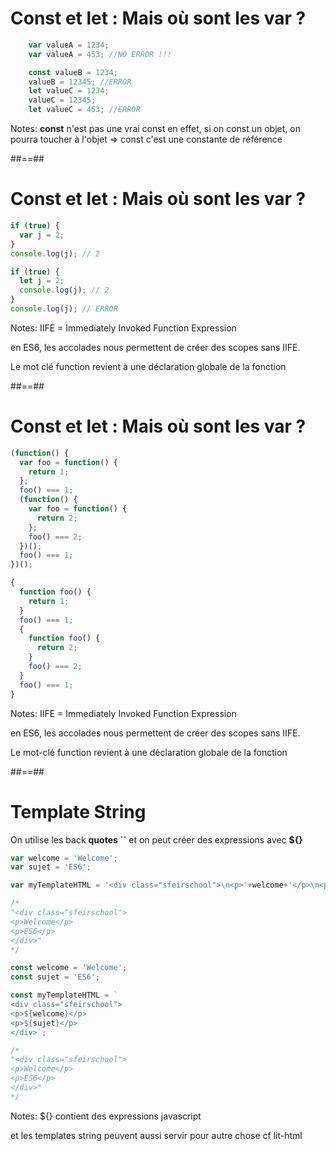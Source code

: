 <!-- .slide: class="with-code" -->

# Const et let : Mais où sont les var ?

```javascript
    var valueA = 1234;
    var valueA = 453; //NO ERROR !!!
```
<!-- .element: class="fragment" -->

```javascript
    const valueB = 1234;
    valueB = 12345; //ERROR
    let valueC = 1234;
    valueC = 12345;
    let valueC = 453; //ERROR
```
<!-- .element: class="fragment" -->

Notes:
**const** n'est pas une vrai const en effet, si on const un objet, on pourra toucher à l'objet => const c'est une constante de référence

##==##

<!-- .slide: class="with-code" -->

# Const et let : Mais où sont les var ?

```javascript
if (true) {
  var j = 2;
}
console.log(j); // 2
```
<!-- .element: class="fragment" -->

```javascript
if (true) {
  let j = 2;
  console.log(j); // 2
}
console.log(j); // ERROR
```
<!-- .element: class="fragment" -->

Notes:
IIFE = Immediately Invoked Function Expression

en ES6, les accolades nous permettent de créer des scopes sans IIFE.

Le mot clé function revient à une déclaration globale de la fonction

##==##

<!-- .slide: class="with-code" -->

# Const et let : Mais où sont les var ?

```javascript
(function() {
  var foo = function() {
    return 1;
  };
  foo() === 1;
  (function() {
    var foo = function() {
      return 2;
    };
    foo() === 2;
  })();
  foo() === 1;
})();
```
<!-- .element: class="fragment" -->

```javascript
{
  function foo() {
    return 1;
  }
  foo() === 1;
  {
    function foo() {
      return 2;
    }
    foo() === 2;
  }
  foo() === 1;
}
```
<!-- .element: class="fragment" -->

Notes:
IIFE = Immediately Invoked Function Expression

en ES6, les accolades nous permettent de créer des scopes sans IIFE.

Le mot-clé function revient à une déclaration globale de la fonction

##==##

<!-- .slide: class="with-code" -->

# Template String

On utilise les back **quotes ``** et on peut créer des expressions avec **\${}**

```javascript
var welcome = 'Welcome';
var sujet = 'ES6';

var myTemplateHTML = '<div class="sfeirschool">\n<p>'+welcome+'</p>\n<p>'+sujet+'</p>\n</div>';

/*
"<div class="sfeirschool">
<p>Welcome</p>
<p>ES6</p>
</div>"
*/
```
<!-- .element: class="fragment" -->

```javascript
const welcome = 'Welcome';
const sujet = 'ES6';

const myTemplateHTML = `
<div class="sfeirschool">
<p>${welcome}</p>
<p>${sujet}</p>
</div>`;

/*
"<div class="sfeirschool">
<p>Welcome</p>
<p>ES6</p>
</div>"
*/
```
<!-- .element: class="fragment" -->

Notes:
\${} contient des expressions javascript

et les templates string peuvent aussi servir pour autre chose cf lit-html
